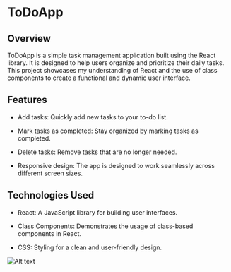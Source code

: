 # ToDoApp

## Overview

ToDoApp is a simple task management application built using the React library. It is designed to help users organize and prioritize their daily tasks. This project showcases my understanding of React and the use of class components to create a functional and dynamic user interface.

## Features

* Add tasks: Quickly add new tasks to your to-do list.

* Mark tasks as completed: Stay organized by marking tasks as completed.

* Delete tasks: Remove tasks that are no longer needed.

* Responsive design: The app is designed to work seamlessly across different screen sizes.

## Technologies Used

* React: A JavaScript library for building user interfaces.

* Class Components: Demonstrates the usage of class-based components in React.

* CSS: Styling for a clean and user-friendly design.

![Alt text](https://i.ibb.co/74XrPgQ/image-Look.png)